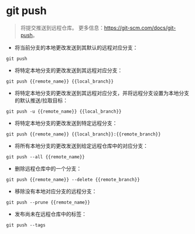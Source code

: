 # git push

> 将提交推送到远程仓库。
> 更多信息：<https://git-scm.com/docs/git-push>。

- 将当前分支的本地更改发送到其默认的远程对应分支：

`git push`

- 将特定本地分支的更改发送到其远程对应分支：

`git push {{remote_name}} {{local_branch}}`

- 将特定本地分支的更改发送到其远程对应分支，并将远程分支设置为本地分支的默认推送/拉取目标：

`git push -u {{remote_name}} {{local_branch}}`

- 将特定本地分支的更改发送到特定远程分支：

`git push {{remote_name}} {{local_branch}}:{{remote_branch}}`

- 将所有本地分支的更改发送到给定远程仓库中的对应分支：

`git push --all {{remote_name}}`

- 删除远程仓库中的一个分支：

`git push {{remote_name}} --delete {{remote_branch}}`

- 移除没有本地对应分支的远程分支：

`git push --prune {{remote_name}}`

- 发布尚未在远程仓库中的标签：

`git push --tags`